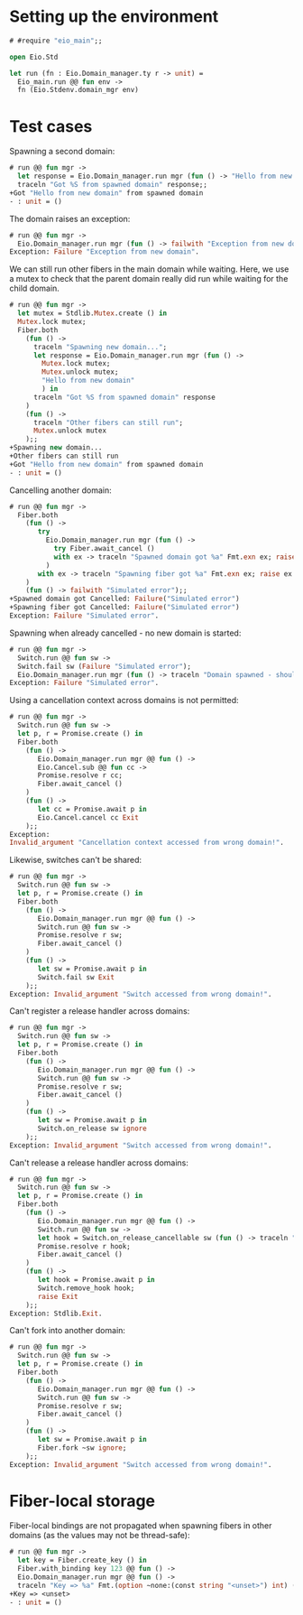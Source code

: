 # Setting up the environment

```ocaml
# #require "eio_main";;
```

```ocaml
open Eio.Std

let run (fn : Eio.Domain_manager.ty r -> unit) =
  Eio_main.run @@ fun env ->
  fn (Eio.Stdenv.domain_mgr env)
```

# Test cases

Spawning a second domain:

```ocaml
# run @@ fun mgr ->
  let response = Eio.Domain_manager.run mgr (fun () -> "Hello from new domain") in
  traceln "Got %S from spawned domain" response;;
+Got "Hello from new domain" from spawned domain
- : unit = ()
```

The domain raises an exception:

```ocaml
# run @@ fun mgr ->
  Eio.Domain_manager.run mgr (fun () -> failwith "Exception from new domain");;
Exception: Failure "Exception from new domain".
```

We can still run other fibers in the main domain while waiting.
Here, we use a mutex to check that the parent domain really did run while waiting for the child domain.

```ocaml
# run @@ fun mgr ->
  let mutex = Stdlib.Mutex.create () in
  Mutex.lock mutex;
  Fiber.both
    (fun () ->
      traceln "Spawning new domain...";
      let response = Eio.Domain_manager.run mgr (fun () ->
        Mutex.lock mutex;
        Mutex.unlock mutex;
        "Hello from new domain"
        ) in
      traceln "Got %S from spawned domain" response
    )
    (fun () ->
      traceln "Other fibers can still run";
      Mutex.unlock mutex
    );;
+Spawning new domain...
+Other fibers can still run
+Got "Hello from new domain" from spawned domain
- : unit = ()
```

Cancelling another domain:

```ocaml
# run @@ fun mgr ->
  Fiber.both
    (fun () ->
       try
         Eio.Domain_manager.run mgr (fun () ->
           try Fiber.await_cancel ()
           with ex -> traceln "Spawned domain got %a" Fmt.exn ex; raise ex
         )
       with ex -> traceln "Spawning fiber got %a" Fmt.exn ex; raise ex
    )
    (fun () -> failwith "Simulated error");;
+Spawned domain got Cancelled: Failure("Simulated error")
+Spawning fiber got Cancelled: Failure("Simulated error")
Exception: Failure "Simulated error".
```

Spawning when already cancelled - no new domain is started:

```ocaml
# run @@ fun mgr ->
  Switch.run @@ fun sw ->
  Switch.fail sw (Failure "Simulated error");
  Eio.Domain_manager.run mgr (fun () -> traceln "Domain spawned - shouldn't happen!");;
Exception: Failure "Simulated error".
```

Using a cancellation context across domains is not permitted:

```ocaml
# run @@ fun mgr ->
  Switch.run @@ fun sw ->
  let p, r = Promise.create () in
  Fiber.both
    (fun () ->
       Eio.Domain_manager.run mgr @@ fun () ->
       Eio.Cancel.sub @@ fun cc ->
       Promise.resolve r cc;
       Fiber.await_cancel ()
    )
    (fun () ->
       let cc = Promise.await p in
       Eio.Cancel.cancel cc Exit
    );;
Exception:
Invalid_argument "Cancellation context accessed from wrong domain!".
```

Likewise, switches can't be shared:

```ocaml
# run @@ fun mgr ->
  Switch.run @@ fun sw ->
  let p, r = Promise.create () in
  Fiber.both
    (fun () ->
       Eio.Domain_manager.run mgr @@ fun () ->
       Switch.run @@ fun sw ->
       Promise.resolve r sw;
       Fiber.await_cancel ()
    )
    (fun () ->
       let sw = Promise.await p in
       Switch.fail sw Exit
    );;
Exception: Invalid_argument "Switch accessed from wrong domain!".
```

Can't register a release handler across domains:

```ocaml
# run @@ fun mgr ->
  Switch.run @@ fun sw ->
  let p, r = Promise.create () in
  Fiber.both
    (fun () ->
       Eio.Domain_manager.run mgr @@ fun () ->
       Switch.run @@ fun sw ->
       Promise.resolve r sw;
       Fiber.await_cancel ()
    )
    (fun () ->
       let sw = Promise.await p in
       Switch.on_release sw ignore
    );;
Exception: Invalid_argument "Switch accessed from wrong domain!".
```

Can't release a release handler across domains:

```ocaml
# run @@ fun mgr ->
  Switch.run @@ fun sw ->
  let p, r = Promise.create () in
  Fiber.both
    (fun () ->
       Eio.Domain_manager.run mgr @@ fun () ->
       Switch.run @@ fun sw ->
       let hook = Switch.on_release_cancellable sw (fun () -> traceln "Released!!") in
       Promise.resolve r hook;
       Fiber.await_cancel ()
    )
    (fun () ->
       let hook = Promise.await p in
       Switch.remove_hook hook;
       raise Exit
    );;
Exception: Stdlib.Exit.
```

Can't fork into another domain:

```ocaml
# run @@ fun mgr ->
  Switch.run @@ fun sw ->
  let p, r = Promise.create () in
  Fiber.both
    (fun () ->
       Eio.Domain_manager.run mgr @@ fun () ->
       Switch.run @@ fun sw ->
       Promise.resolve r sw;
       Fiber.await_cancel ()
    )
    (fun () ->
       let sw = Promise.await p in
       Fiber.fork ~sw ignore;
    );;
Exception: Invalid_argument "Switch accessed from wrong domain!".
```

# Fiber-local storage

Fiber-local bindings are not propagated when spawning fibers in other
domains (as the values may not be thread-safe):

```ocaml
# run @@ fun mgr ->
  let key = Fiber.create_key () in
  Fiber.with_binding key 123 @@ fun () ->
  Eio.Domain_manager.run mgr @@ fun () ->
  traceln "Key => %a" Fmt.(option ~none:(const string "<unset>") int) (Fiber.get key);;
+Key => <unset>
- : unit = ()
```
